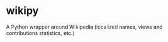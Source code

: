 wikipy
======

A Python wrapper around Wikipedia (localized names, views and contributions statistics, etc.)
